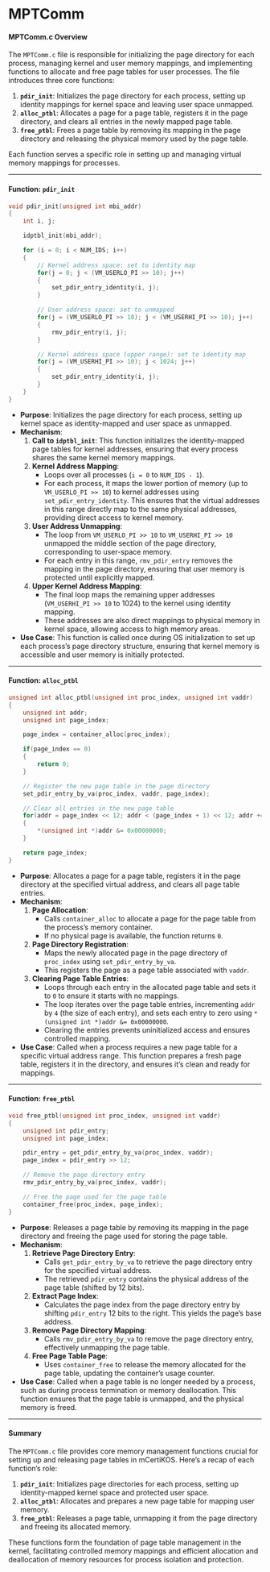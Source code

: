 # MPTComm

#### MPTComm.c Overview

The `MPTComm.c` file is responsible for initializing the page directory for each process, managing kernel and user memory mappings, and implementing functions to allocate and free page tables for user processes. The file introduces three core functions:

1. **`pdir_init`**: Initializes the page directory for each process, setting up identity mappings for kernel space and leaving user space unmapped.
2. **`alloc_ptbl`**: Allocates a page for a page table, registers it in the page directory, and clears all entries in the newly mapped page table.
3. **`free_ptbl`**: Frees a page table by removing its mapping in the page directory and releasing the physical memory used by the page table.

Each function serves a specific role in setting up and managing virtual memory mappings for processes.

***

#### Function: `pdir_init`

```c
void pdir_init(unsigned int mbi_addr)
{
    int i, j;

    idptbl_init(mbi_addr);

    for (i = 0; i < NUM_IDS; i++)
    {
        // Kernel address space: set to identity map
        for(j = 0; j < (VM_USERLO_PI >> 10); j++)
        {
            set_pdir_entry_identity(i, j);
        }

        // User address space: set to unmapped
        for(j = (VM_USERLO_PI >> 10); j < (VM_USERHI_PI >> 10); j++)
        {
            rmv_pdir_entry(i, j);
        }

        // Kernel address space (upper range): set to identity map
        for(j = (VM_USERHI_PI >> 10); j < 1024; j++)
        {
            set_pdir_entry_identity(i, j);
        }
    }
}
```

* **Purpose**: Initializes the page directory for each process, setting up kernel space as identity-mapped and user space as unmapped.
* **Mechanism**:
  1. **Call to `idptbl_init`**: This function initializes the identity-mapped page tables for kernel addresses, ensuring that every process shares the same kernel memory mappings.
  2. **Kernel Address Mapping**:
     * Loops over all processes (`i = 0` to `NUM_IDS - 1`).
     * For each process, it maps the lower portion of memory (up to `VM_USERLO_PI >> 10`) to kernel addresses using `set_pdir_entry_identity`. This ensures that the virtual addresses in this range directly map to the same physical addresses, providing direct access to kernel memory.
  3. **User Address Unmapping**:
     * The loop from `VM_USERLO_PI >> 10` to `VM_USERHI_PI >> 10` unmapped the middle section of the page directory, corresponding to user-space memory.
     * For each entry in this range, `rmv_pdir_entry` removes the mapping in the page directory, ensuring that user memory is protected until explicitly mapped.
  4. **Upper Kernel Address Mapping**:
     * The final loop maps the remaining upper addresses (`VM_USERHI_PI >> 10` to 1024) to the kernel using identity mapping.
     * These addresses are also direct mappings to physical memory in kernel space, allowing access to high memory areas.
* **Use Case**: This function is called once during OS initialization to set up each process’s page directory structure, ensuring that kernel memory is accessible and user memory is initially protected.

***

#### Function: `alloc_ptbl`

```c
unsigned int alloc_ptbl(unsigned int proc_index, unsigned int vaddr)
{
    unsigned int addr;
    unsigned int page_index;

    page_index = container_alloc(proc_index);

    if(page_index == 0)
    {
        return 0;
    }

    // Register the new page table in the page directory
    set_pdir_entry_by_va(proc_index, vaddr, page_index);

    // Clear all entries in the new page table
    for(addr = page_index << 12; addr < (page_index + 1) << 12; addr += 4)
    {
        *(unsigned int *)addr &= 0x00000000;
    }

    return page_index;
}
```

* **Purpose**: Allocates a page for a page table, registers it in the page directory at the specified virtual address, and clears all page table entries.
* **Mechanism**:
  1. **Page Allocation**:
     * Calls `container_alloc` to allocate a page for the page table from the process’s memory container.
     * If no physical page is available, the function returns `0`.
  2. **Page Directory Registration**:
     * Maps the newly allocated page in the page directory of `proc_index` using `set_pdir_entry_by_va`.
     * This registers the page as a page table associated with `vaddr`.
  3. **Clearing Page Table Entries**:
     * Loops through each entry in the allocated page table and sets it to `0` to ensure it starts with no mappings.
     * The loop iterates over the page table entries, incrementing `addr` by `4` (the size of each entry), and sets each entry to zero using `*(unsigned int *)addr &= 0x00000000`.
     * Clearing the entries prevents uninitialized access and ensures controlled mapping.
* **Use Case**: Called when a process requires a new page table for a specific virtual address range. This function prepares a fresh page table, registers it in the directory, and ensures it’s clean and ready for mappings.

***

#### Function: `free_ptbl`

```c
void free_ptbl(unsigned int proc_index, unsigned int vaddr)
{
    unsigned int pdir_entry;
    unsigned int page_index;

    pdir_entry = get_pdir_entry_by_va(proc_index, vaddr);
    page_index = pdir_entry >> 12;

    // Remove the page directory entry
    rmv_pdir_entry_by_va(proc_index, vaddr);

    // Free the page used for the page table
    container_free(proc_index, page_index);
}
```

* **Purpose**: Releases a page table by removing its mapping in the page directory and freeing the page used for storing the page table.
* **Mechanism**:
  1. **Retrieve Page Directory Entry**:
     * Calls `get_pdir_entry_by_va` to retrieve the page directory entry for the specified virtual address.
     * The retrieved `pdir_entry` contains the physical address of the page table (shifted by 12 bits).
  2. **Extract Page Index**:
     * Calculates the page index from the page directory entry by shifting `pdir_entry` 12 bits to the right. This yields the page’s base address.
  3. **Remove Page Directory Mapping**:
     * Calls `rmv_pdir_entry_by_va` to remove the page directory entry, effectively unmapping the page table.
  4. **Free Page Table Page**:
     * Uses `container_free` to release the memory allocated for the page table, updating the container’s usage counter.
* **Use Case**: Called when a page table is no longer needed by a process, such as during process termination or memory deallocation. This function ensures that the page table is unmapped, and the physical memory is freed.

***

#### Summary

The `MPTComm.c` file provides core memory management functions crucial for setting up and releasing page tables in mCertiKOS. Here’s a recap of each function’s role:

1. **`pdir_init`**: Initializes page directories for each process, setting up identity-mapped kernel space and protected user space.
2. **`alloc_ptbl`**: Allocates and prepares a new page table for mapping user memory.
3. **`free_ptbl`**: Releases a page table, unmapping it from the page directory and freeing its allocated memory.

These functions form the foundation of page table management in the kernel, facilitating controlled memory mappings and efficient allocation and deallocation of memory resources for process isolation and protection.
